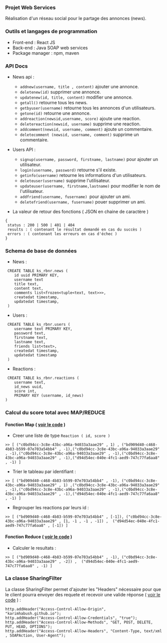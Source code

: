 ### Projet Web Services
Réalisation d'un réseau social pour le partage des annonces (news). 
### Outils et langages de programmation
* Front-end : React JS
* Back-end : Java SOAP web services 
* Package manager : npm, maven
### API Docs
* News api : 
  * `addnew(username, title , content)` ajouter une annonce. 
  * `deletenew(id)` supprimer une annonce. 
  * `updatenew(id, title, content)` modifier une annonce. 
  * `getall()` retourne tous les news. 
  * `getbyuser(username)` retourne tous les annonces d'un utilisateurs. 
  * `getone(id)` retourne une annonce. 
  * `addreaction(newsid,username, score)` ajoute une reaction. 
  * `deletereaction(newsid, username)` supprime une reaction. 
  * `addcomment(newsid, username, comment)` ajoute un commentaire. 
  * `deletecomment (newsid, username, comment)` supprime un commentaire. 
  
* Users API : 
  * `signup(username, password, firstname, lastname)` pour ajouter un utilisateur. 
  * `login(username, password)` retourne s'il existe. 
  * `getinfo(username)` retourne les informations d'un utilisateurs. 
  * `deleteuser(username)` supprime l'utilisateur. 
  * `updateuser(username, firstname,lastname)` pour modifier le nom de l'utilisateur. 
  * `addfriend(username, fusername) `pour ajouter un ami. 
  * `deletefriend(username, fusername)` pouer supprimer un ami.  
* La valeur de retour des fonctions ( JSON en chaine de caractère ) 
```
{
 status : 200 | 500 | 401 | 404
 results : ( contenant le résultat demandé en cas du succès ) 
 errors : ( contenant les erreurs en cas d'échec )
}
```
### Schema de base de données
* News : 
```cql
 CREATE TABLE ks_rbnr.news (
    id uuid PRIMARY KEY,
    username text
    title text,
    content text,
    comments list<frozen<tuple<text, text>>>,
    createdat timestamp,
    updatedat timestamp,
 )
```
* Users : 
```cql
 CREATE TABLE ks_rbnr.users (
    username text PRIMARY KEY,
    password text,
    firstname text,
    lastname text,
    friends list<text>,
    createdat timestamp,
    updatedat timestamp
 ) 
```
* Reactions : 
```cql
 CREATE TABLE ks_rbnr.reactions (
    username text,
    id_news uuid,
    score int,
    PRIMARY KEY (username, id_news)
) 
```
### Calcul du score total avec MAP/REDUCE 
#### Fonction Map ( [voir le code](./server/src/main/java/com/rbnr/mapreduce/Mapper.java) )
  * Creer une liste de type `Reaction ( id, score )`
```shell
>> [ ("c0bd94cc-3c8e-43bc-a96a-94033a3aae29" , 1) , ("bd909d40-c468-4b83-b599-07e703a54bb4" , -1),("c0bd94cc-3c8e-43bc-a96a-94033a3aae29" , -1),("c0bd94cc-3c8e-43bc-a96a-94033a3aae29" , -1),("c0bd94cc-3c8e-43bc-a96a-94033a3aae29" , -1),("d94d54ec-040e-4fc1-aed9-747c77fa6aa8" , -1) ]
```
  * Trier le tableau par identifiant : 
```shell
>> [ ("bd909d40-c468-4b83-b599-07e703a54bb4" , -1), ("c0bd94cc-3c8e-43bc-a96a-94033a3aae29" , 1) ,("c0bd94cc-3c8e-43bc-a96a-94033a3aae29" , -1),("c0bd94cc-3c8e-43bc-a96a-94033a3aae29" , -1),("c0bd94cc-3c8e-43bc-a96a-94033a3aae29" , -1),("d94d54ec-040e-4fc1-aed9-747c77fa6aa8" , -1) ]
``` 

  * Regrouper les reactions par leurs id : 
```shell
>> [ ("bd909d40-c468-4b83-b599-07e703a54bb4" , [-1]), ("c0bd94cc-3c8e-43bc-a96a-94033a3aae29" , [1, -1 , -1 , -1]) ,  ("d94d54ec-040e-4fc1-aed9-747c77fa6aa8" , [-1]) ]
```
#### Fonction Reduce ( [voir le code](./server/src/main/java/com/rbnr/mapreduce/Mapper.java) )
  * Calculer le resultats : 
```shell
>> [ ("bd909d40-c468-4b83-b599-07e703a54bb4" , -1), ("c0bd94cc-3c8e-43bc-a96a-94033a3aae29" , -2]) ,  ("d94d54ec-040e-4fc1-aed9-747c77fa6aa8" , -1) ]
```
### La classe SharingFilter 
La classe SharingFilter permet d'ajouter les "Headers" nécessaire pour que le client pourra envoyer des requete et recevoir une valide réponse ( [voir le code](./server/src/main/java/com/rbnr/api/SharingFilter.java) )  : 

```shell
http.addHeader("Access-Control-Allow-Origin", "karimhabush.github.io");
http.addHeader("Access-Control-Allow-Credentials", "true");
http.addHeader("Access-Control-Allow-Methods", "GET, POST, DELETE, PUT, HEAD, OPTIONS");
http.addHeader("Access-Control-Allow-Headers", "Content-Type, text/xml , SOAPAction, User-Agent");
```


